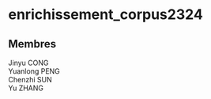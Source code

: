 # enrichissement_corpus2324

## Membres
Jinyu CONG
<br>Yuanlong PENG
<br>Chenzhi SUN
<br>Yu ZHANG


